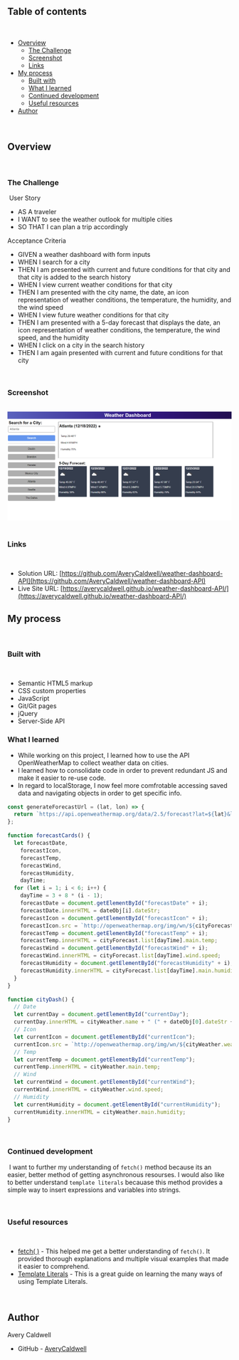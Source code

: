 ## Table of contents
​
- [Overview](#overview)
  - [The Challenge](#the-challenge)
  - [Screenshot](#screenshot)
  - [Links](#links)
- [My process](#my-process)
  - [Built with](#built-with)
  - [What I learned](#what-i-learned)
  - [Continued development](#continued-development)
  - [Useful resources](#useful-resources)
- [Author](#author)

​
## Overview
​
### **The Challenge**

​
User Story

- AS A traveler
- I WANT to see the weather outlook for multiple cities
- SO THAT I can plan a trip accordingly

Acceptance Criteria

- GIVEN a weather dashboard with form inputs
- WHEN I search for a city
- THEN I am presented with current and future conditions for that city and that city is added to the search history
- WHEN I view current weather conditions for that city
- THEN I am presented with the city name, the date, an icon representation of weather conditions, the temperature, the humidity, and the wind speed
- WHEN I view future weather conditions for that city
- THEN I am presented with a 5-day forecast that displays the date, an icon representation of weather conditions, the temperature, the wind speed, and the humidity
- WHEN I click on a city in the search history
- THEN I am again presented with current and future conditions for that city

​
### Screenshot
​
![](./Assets/images/screenshot.png)
​
​
### Links
​
- Solution URL: [https://github.com/AveryCaldwell/weather-dashboard-API](https://github.com/AveryCaldwell/weather-dashboard-API)
- Live Site URL: [https://averycaldwell.github.io/weather-dashboard-API/](https://averycaldwell.github.io/weather-dashboard-API/)
​
## My process
​
### Built with
​
- Semantic HTML5 markup
- CSS custom properties
- JavaScript
- Git/Git pages
- ​jQuery
- Server-Side API
​
​
### What I learned

 - While working on this project, I learned how to use the API OpenWeatherMap to collect weather data on cities. 
 - I learned how to consolidate code in order to prevent redundant JS and make it easier to re-use code.
 - In regard to localStorage, I now feel more comfrotable accessing saved data and navigating objects in order to get specific info. 

```js
const generateForecastUrl = (lat, lon) => {
  return `https://api.openweathermap.org/data/2.5/forecast?lat=${lat}&lon=${lon}&appid=${weatherKey}&units=imperial`;
};
```
```js
function forecastCards() {
  let forecastDate,
    forecastIcon,
    forecastTemp,
    forecastWind,
    forecastHumidity,
    dayTime;
  for (let i = 1; i < 6; i++) {
    dayTime = 3 + 8 * (i - 1);
    forecastDate = document.getElementById("forecastDate" + i);
    forecastDate.innerHTML = dateObj[i].dateStr;
    forecastIcon = document.getElementById("forecastIcon" + i);
    forecastIcon.src = `http://openweathermap.org/img/wn/${cityForecast.list[dayTime].weather[0].icon}.png`;
    forecastTemp = document.getElementById("forecastTemp" + i);
    forecastTemp.innerHTML = cityForecast.list[dayTime].main.temp;
    forecastWind = document.getElementById("forecastWind" + i);
    forecastWind.innerHTML = cityForecast.list[dayTime].wind.speed;
    forecastHumidity = document.getElementById("forecastHumidity" + i);
    forecastHumidity.innerHTML = cityForecast.list[dayTime].main.humidity;
  }
}
```
```js
function cityDash() {
  // Date
  let currentDay = document.getElementById("currentDay");
  currentDay.innerHTML = cityWeather.name + " (" + dateObj[0].dateStr + ")";
  // Icon
  let currentIcon = document.getElementById("currentIcon");
  currentIcon.src = `http://openweathermap.org/img/wn/${cityWeather.weather[0].icon}.png`;
  // Temp
  let currentTemp = document.getElementById("currentTemp");
  currentTemp.innerHTML = cityWeather.main.temp;
  // Wind
  let currentWind = document.getElementById("currentWind");
  currentWind.innerHTML = cityWeather.wind.speed;
  // Humidity
  let currentHumidity = document.getElementById("currentHumidity");
  currentHumidity.innerHTML = cityWeather.main.humidity;
}
```

​
### Continued development
​
I want to further my understanding of `fetch()` method because its an easier, better method of getting asynchronous resourses. I would also like to better understand `template literals` becauase this method provides a simple way to insert expressions and variables into strings.


​
### Useful resources
​
- [fetch( )](https://developer.mozilla.org/en-US/docs/Web/API/Fetch_API/Using_Fetch/) - This helped me get a better understanding of `fetch()`. It provided thorough explanations and multiple visual examples that made it easier to comprehend. 
- [Template Literals](https://www.w3schools.com/js/js_string_templates.asp) - This is a great guide on learning the many ways of using Template Literals.
​

​
## Author
  Avery Caldwell
- GitHub - [AveryCaldwell](https://github.com/AveryCaldwell)

